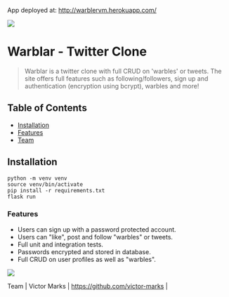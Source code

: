 App deployed at: http://warblervm.herokuapp.com/

<a href="http://warblervm.herokuapp.com/"><img src="zacbennett.io/assets/warbler1.png"></a>

# Warblar - Twitter Clone 

> Warblar is a twitter clone with full CRUD on 'warbles' or tweets.  The site offers full features such as following/followers, sign up and authentication (encryption using bcrypt), warbles and more!

## Table of Contents

- [Installation](#installation)
- [Features](#features)
- [Team](#team)

## Installation

```shell
python -m venv venv
source venv/bin/activate
pip install -r requirements.txt
flask run
```


### Features
<ul>

<li>Users can sign up with a password protected account.</li>
<li>Users can "like", post and follow "warbles" or tweets.</li>
<li>Full unit and integration tests.</li>
<li>Passwords encrypted and stored in database.</li>
<li>Full CRUD on user profiles as well as "warbles".</li>
</ul>

<a href="http://warblervm.herokuapp.com/">
  <img src=”zacbennett.io/assets/warbler2.png”></img>
 </a>

Team
| Victor Marks | https://github.com/victor-marks |
